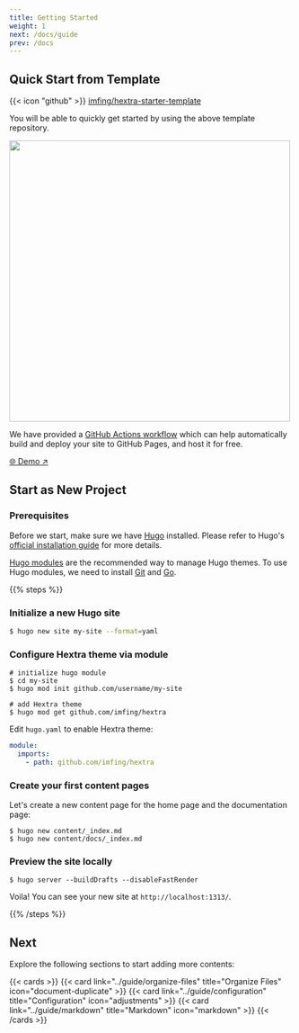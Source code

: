 ```yaml
---
title: Getting Started
weight: 1
next: /docs/guide
prev: /docs
---
```


## Quick Start from Template

{{< icon "github" >}}&nbsp;[imfing/hextra-starter-template](https://github.com/imfing/hextra-starter-template)

You will be able to quickly get started by using the above template repository.

<img src="https://docs.github.com/assets/cb-77734/mw-1440/images/help/repository/use-this-template-button.webp" width="500">

We have provided a [GitHub Actions workflow](https://docs.github.com/en/pages/getting-started-with-github-pages/configuring-a-publishing-source-for-your-github-pages-site#publishing-with-a-custom-github-actions-workflow) which can help automatically build and deploy your site to GitHub Pages, and host it for free.

[🌐 Demo ↗](https://imfing.github.io/hextra-starter-template/)

## Start as New Project

### Prerequisites

Before we start, make sure we have [Hugo](https://gohugo.io/) installed.
Please refer to Hugo's [official installation guide](https://gohugo.io/installation/) for more details.

[Hugo modules](https://gohugo.io/hugo-modules/) are the recommended way to manage Hugo themes. To use Hugo modules, we need to install [Git](https://git-scm.com/) and [Go](https://go.dev/).

{{% steps %}}

### Initialize a new Hugo site

```bash
$ hugo new site my-site --format=yaml
```

### Configure Hextra theme via module

```shell
# initialize hugo module
$ cd my-site
$ hugo mod init github.com/username/my-site

# add Hextra theme
$ hugo mod get github.com/imfing/hextra
```

Edit `hugo.yaml` to enable Hextra theme:

```yaml
module:
  imports:
    - path: github.com/imfing/hextra
```

### Create your first content pages

Let's create a new content page for the home page and the documentation page:

```shell
$ hugo new content/_index.md
$ hugo new content/docs/_index.md
```

### Preview the site locally

```shell
$ hugo server --buildDrafts --disableFastRender
```

Voila! You can see your new site at `http://localhost:1313/`.

{{% /steps %}}


## Next

Explore the following sections to start adding more contents:

{{< cards >}}
  {{< card link="../guide/organize-files" title="Organize Files" icon="document-duplicate" >}}
  {{< card link="../guide/configuration" title="Configuration" icon="adjustments" >}}
  {{< card link="../guide/markdown" title="Markdown" icon="markdown" >}}
{{< /cards >}}
